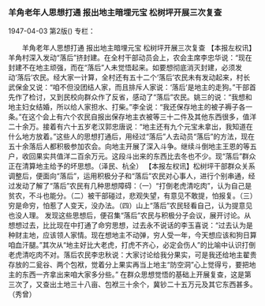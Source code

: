 ### 羊角老年人思想打通  报出地主暗埋元宝  松树坪开展三次复查

1947-04-03
第2版()
专栏：

　　羊角老年人思想打通
    报出地主暗埋元宝
    松树坪开展三次复查
    【本报左权讯】羊角村深入发动“落后”挤封建。在全村干部动员会上，农会主席李忠华说：“现在封建不在地主顽强，而在“落后”人未觉悟起来。如要想彻底消灭封建，必须发动‘落后’农民。经大家一计算，全村还有五十二个‘落后’农民未有发动起来，村长武保金又说：“咱不但没团结人家，而且排斥人家说：‘落后’是地主的走狗。”干部首先作了检讨，又到民校向群众作了反省，感动了“落后”农民。姚三的说：“我想和地主妇女结婚，所以给人家担水、打柴。”李全说：“我还保存地主的被子褥子各一条。”在这个会上有六个农民自报出保存地主衣被等三十二件及其他东西很多，值洋二十余万。接着有六十五岁老汉郭忠唐说：“地主还有九个元宝未拿出，我知道在什么地方放着。”这些人的思想打通后，用经过“落后”人去动员“落后”的方法，现在五十余落后人都积极参加农会。向地主开展了深入斗争。继续斗倒地主王恩的等五户，收回果实共值洋二百余万元。这段斗出来的东西比去冬也不少。现“落后”群众正在清算地主给予的坏思想。（泽民、杭全）
    【本报左权讯】松树坪干部群众关系调整后，便面向“落后”，运用积极分子和“落后”农民对心事人，进行个别串通，经过发动了解了“落后”农民有几种思想障碍：（一）“打倒老虎清吃肉”，认为自己是贫农，不斗也能分。（二）被干部碰过，悲观失望，有意见不敢提，怕报复。（三）穷是命穷，怕惹了人变天，没办法。（四）山上“落后”农民轻看自己，认为提意见也没人理。
    发现这些思想后，便召集“落后”农民与积极分子会议，展开讨论。从想想过去，比比现在中打通了命穷思想，过去永不说话的李玉喜说：“过去认为是种财主地，应该领人家情。现在想地主不动弹，穷人受一年，今天想应该和狗日算咱血汗腿。”其次从“地主好比大老虎，打虎不齐心，必定会伤人”的比喻中认识打倒老虎清吃肉不对。落后农民李忠秋说：大家讨论给我分果实，可是我还给地主翟贵存放的二瓮谷、两个包袱，觉着分上果实再当上地主“防空洞”心上觉得亏，要把地主的东西一齐拿出来咱大家多分些。”
    在群众思想觉悟的基础上开展复查，这是第三次了，又查出土地三十八亩、包袱三十余个，冀钞二十五万元及其它东西甚多。（秀曾）
